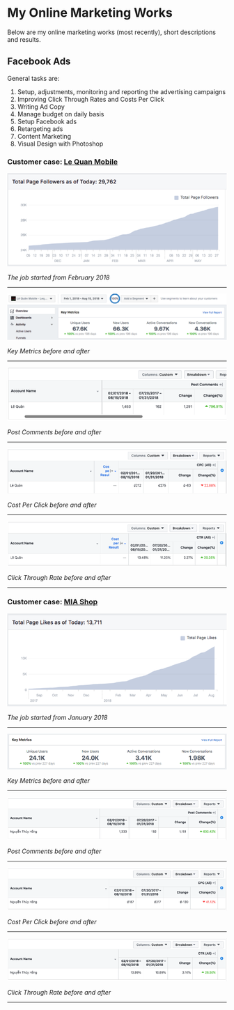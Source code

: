# My Online Marketing Works

Below are my online marketing works (most recently), short descriptions and results. 


## Facebook Ads
General tasks are: 
1. Setup, adjustments, monitoring and reporting the advertising campaigns
2. Improving Click Through Rates and Costs Per Click
3. Writing Ad Copy
4. Manage budget on daily basis
5. Setup Facebook ads
6. Retargeting ads
7. Content Marketing
8. Visual Design with Photoshop

### Customer case: [Le Quan Mobile](https://www.facebook.com/lequanmobile/)

![Like trend](https://raw.githubusercontent.com/vietdang7/Online-Marketing-Works/master/LeQuan_Likes.png)

_The job started from February 2018_

___

![Key Metrics](https://raw.githubusercontent.com/vietdang7/Online-Marketing-Works/master/LQ_Keymetrics.png)

_Key Metrics before and after_

___

![Post Comments](https://raw.githubusercontent.com/vietdang7/Online-Marketing-Works/master/LQ_PostComments.png)

_Post Comments before and after_

___

![CPC](https://raw.githubusercontent.com/vietdang7/Online-Marketing-Works/master/LQ_CPC.png)

_Cost Per Click before and after_

___

![CTR](https://raw.githubusercontent.com/vietdang7/Online-Marketing-Works/master/LQ_CTR.png)

_Click Through Rate before and after_

___




### Customer case: [MIA Shop](https://www.facebook.com/damsi.net) 

![Like trend](https://raw.githubusercontent.com/vietdang7/Online-Marketing-Works/master/MIA_likes.png)

_The job started from January 2018_

___

![Key Metrics](https://raw.githubusercontent.com/vietdang7/Online-Marketing-Works/master/MIA_KeyMetrics.png)

_Key Metrics before and after_

___

![Post Comments](https://raw.githubusercontent.com/vietdang7/Online-Marketing-Works/master/MIA_comments.png)

_Post Comments before and after_

___

![CPC](https://raw.githubusercontent.com/vietdang7/Online-Marketing-Works/master/MIA_CPC.png)

_Cost Per Click before and after_

___

![CTR](https://raw.githubusercontent.com/vietdang7/Online-Marketing-Works/master/MIA_CTR.png)

_Click Through Rate before and after_

___

